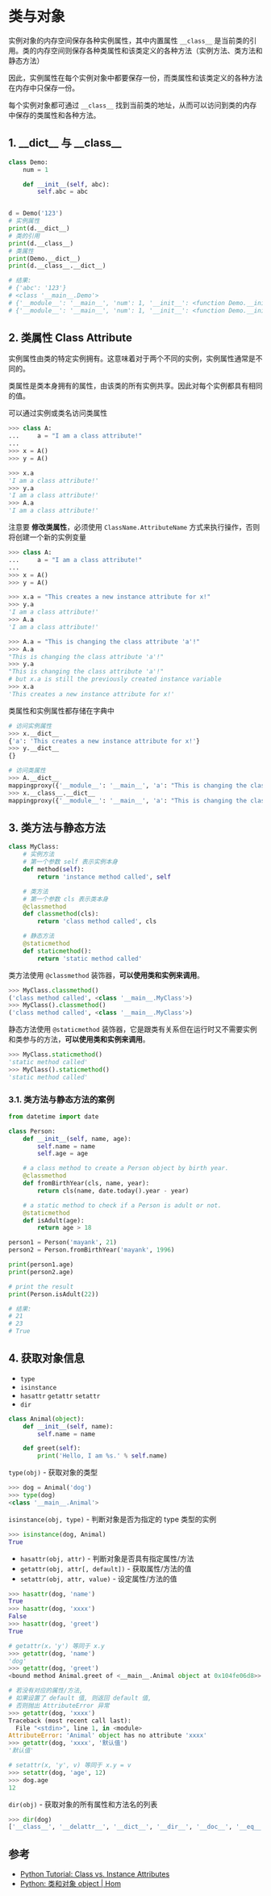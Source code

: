 # 类与对象

实例对象的内存空间保存各种实例属性，其中内置属性 `__class__` 是当前类的引用。类的内存空间则保存各种类属性和该类定义的各种方法（实例方法、类方法和静态方法）

因此，实例属性在每个实例对象中都要保存一份，而类属性和该类定义的各种方法在内存中只保存一份。

每个实例对象都可通过 `__class__` 找到当前类的地址，从而可以访问到类的内存中保存的类属性和各种方法。

## 1. \_\_dict\_\_ 与 \_\_class\_\_

```py
class Demo:
    num = 1

    def __init__(self, abc):
        self.abc = abc


d = Demo('123')
# 实例属性
print(d.__dict__)
# 类的引用
print(d.__class__)
# 类属性
print(Demo.__dict__)
print(d.__class__.__dict__)

# 结果:
# {'abc': '123'}
# <class '__main__.Demo'>
# {'__module__': '__main__', 'num': 1, '__init__': <function Demo.__init__ at 0x10fdd5d90>, '__dict__': <attribute '__dict__' of 'Demo' objects>, '__weakref__': <attribute '__weakref__' of 'Demo' objects>, '__doc__': None}
# {'__module__': '__main__', 'num': 1, '__init__': <function Demo.__init__ at 0x10fdd5d90>, '__dict__': <attribute '__dict__' of 'Demo' objects>, '__weakref__': <attribute '__weakref__' of 'Demo' objects>, '__doc__': None}
```

## 2. 类属性 Class Attribute

实例属性由类的特定实例拥有。这意味着对于两个不同的实例，实例属性通常是不同的。

类属性是类本身拥有的属性，由该类的所有实例共享。因此对每个实例都具有相同的值。

可以通过实例或类名访问类属性

```py
>>> class A:
...     a = "I am a class attribute!"
...
>>> x = A()
>>> y = A()

>>> x.a
'I am a class attribute!'
>>> y.a
'I am a class attribute!'
>>> A.a
'I am a class attribute!'
```

注意要 **修改类属性**，必须使用 `ClassName.AttributeName` 方式来执行操作，否则将创建一个新的实例变量

```py
>>> class A:
...     a = "I am a class attribute!"
...
>>> x = A()
>>> y = A()

>>> x.a = "This creates a new instance attribute for x!"
>>> y.a
'I am a class attribute!'
>>> A.a
'I am a class attribute!'

>>> A.a = "This is changing the class attribute 'a'!"
>>> A.a
"This is changing the class attribute 'a'!"
>>> y.a
"This is changing the class attribute 'a'!"
# but x.a is still the previously created instance variable
>>> x.a
'This creates a new instance attribute for x!'
```

类属性和实例属性都存储在字典中

```py
# 访问实例属性
>>> x.__dict__
{'a': 'This creates a new instance attribute for x!'}
>>> y.__dict__
{}

# 访问类属性
>>> A.__dict__
mappingproxy({'__module__': '__main__', 'a': "This is changing the class attribute 'a'!", '__dict__': <attribute '__dict__' of 'A' objects>, '__weakref__': <attribute '__weakref__' of 'A' objects>, '__doc__': None})
>>> x.__class__.__dict__
mappingproxy({'__module__': '__main__', 'a': "This is changing the class attribute 'a'!", '__dict__': <attribute '__dict__' of 'A' objects>, '__weakref__': <attribute '__weakref__' of 'A' objects>, '__doc__': None})
```

## 3. 类方法与静态方法

```py
class MyClass:
    # 实例方法
    # 第一个参数 self 表示实例本身
    def method(self):
        return 'instance method called', self

    # 类方法
    # 第一个参数 cls 表示类本身
    @classmethod
    def classmethod(cls):
        return 'class method called', cls

    # 静态方法
    @staticmethod
    def staticmethod():
        return 'static method called'
```

类方法使用 `@classmethod` 装饰器，**可以使用类和实例来调用**。

```py
>>> MyClass.classmethod()
('class method called', <class '__main__.MyClass'>)
>>> MyClass().classmethod()
('class method called', <class '__main__.MyClass'>)
```

静态方法使用 `@staticmethod` 装饰器，它是跟类有关系但在运行时又不需要实例和类参与的方法，**可以使用类和实例来调用**。

```py
>>> MyClass.staticmethod()
'static method called'
>>> MyClass().staticmethod()
'static method called'
```

### 3.1. 类方法与静态方法的案例

```py
from datetime import date

class Person:
    def __init__(self, name, age):
        self.name = name
        self.age = age

    # a class method to create a Person object by birth year.
    @classmethod
    def fromBirthYear(cls, name, year):
        return cls(name, date.today().year - year)

    # a static method to check if a Person is adult or not.
    @staticmethod
    def isAdult(age):
        return age > 18

person1 = Person('mayank', 21)
person2 = Person.fromBirthYear('mayank', 1996)

print(person1.age)
print(person2.age)

# print the result
print(Person.isAdult(22))

# 结果:
# 21
# 23
# True
```

## 4. 获取对象信息

- `type`
- `isinstance`
- `hasattr` `getattr` `setattr`
- `dir`

```py
class Animal(object):
    def __init__(self, name):
        self.name = name

    def greet(self):
        print('Hello, I am %s.' % self.name)
```

`type(obj)` - 获取对象的类型

```py
>>> dog = Animal('dog')
>>> type(dog)
<class '__main__.Animal'>
```

`isinstance(obj, type)` - 判断对象是否为指定的 type 类型的实例

```py
>>> isinstance(dog, Animal)
True
```

- `hasattr(obj, attr)` - 判断对象是否具有指定属性/方法
- `getattr(obj, attr[, default])` - 获取属性/方法的值
- `setattr(obj, attr, value)` - 设定属性/方法的值

```py
>>> hasattr(dog, 'name')
True
>>> hasattr(dog, 'xxxx')
False
>>> hasattr(dog, 'greet')
True
```

```py
# getattr(x，'y') 等同于 x.y
>>> getattr(dog, 'name')
'dog'
>>> getattr(dog, 'greet')
<bound method Animal.greet of <__main__.Animal object at 0x104fe06d8>>

# 若没有对应的属性/方法,
# 如果设置了 default 值, 则返回 default 值,
# 否则抛出 AttributeError 异常
>>> getattr(dog, 'xxxx')
Traceback (most recent call last):
  File "<stdin>", line 1, in <module>
AttributeError: 'Animal' object has no attribute 'xxxx'
>>> getattr(dog, 'xxxx', '默认值')
'默认值'
```

```py
# setattr(x, 'y', v) 等同于 x.y = v
>>> setattr(dog, 'age', 12)
>>> dog.age
12
```

`dir(obj)` - 获取对象的所有属性和方法名的列表

```py
>>> dir(dog)
['__class__', '__delattr__', '__dict__', '__dir__', '__doc__', '__eq__', '__format__', '__ge__', '__getattribute__', '__gt__', '__hash__', '__init__', '__init_subclass__', '__le__', '__lt__', '__module__', '__ne__', '__new__', '__reduce__', '__reduce_ex__', '__repr__', '__setattr__', '__sizeof__', '__str__', '__subclasshook__', '__weakref__', 'age', 'greet', 'name']
```

## 参考

- [Python Tutorial: Class vs. Instance Attributes](https://www.python-course.eu/python3_class_and_instance_attributes.php)
- [Python: 类和对象 object | Hom](http://gohom.win/2015/10/20/pyObject/)
